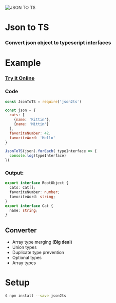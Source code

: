 ![JSON TO TS](https://image.ibb.co/fTb60k/icon.png)

# Json to TS

### Convert json object to typescript interfaces

# Example

### [Try it Online](http://www.jsontots.com)
### Code

```javascript
const JsonToTS = require('json2ts')

const json = {
  cats: [
    {name: 'Kittin'},
    {name: 'Mittin'}
  ],
  favoriteNumber: 42,
  favoriteWord: 'Hello'
}

JsonToTS(json).forEach( typeInterface => {
  console.log(typeInterface)
})
```

### Output:

```typescript
export interface RootObject {
  cats: Cat[];
  favoriteNumber: number;
  favoriteWord: string;
}
export interface Cat {
  name: string;
}
```

## Converter
- Array type merging (**Big deal**)
- Union types
- Duplicate type prevention
- Optional types
- Array types

# Setup

```sh
$ npm install --save json2ts
```
